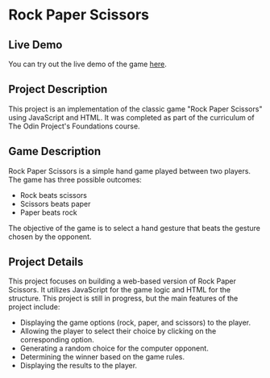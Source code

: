 # Rock Paper Scissors

## Live Demo

You can try out the live demo of the game [here](https://vndlgd.github.io/rock-paper-scissors/).

## Project Description

This project is an implementation of the classic game "Rock Paper Scissors" using JavaScript and HTML. It was completed as part of the curriculum of The Odin Project's Foundations course.

## Game Description

Rock Paper Scissors is a simple hand game played between two players. The game has three possible outcomes: 

- Rock beats scissors
- Scissors beats paper
- Paper beats rock

The objective of the game is to select a hand gesture that beats the gesture chosen by the opponent.

## Project Details

This project focuses on building a web-based version of Rock Paper Scissors. It utilizes JavaScript for the game logic and HTML for the structure. This project is still in progress, but the main features of the project include:

- Displaying the game options (rock, paper, and scissors) to the player.
- Allowing the player to select their choice by clicking on the corresponding option.
- Generating a random choice for the computer opponent.
- Determining the winner based on the game rules.
- Displaying the results to the player.

